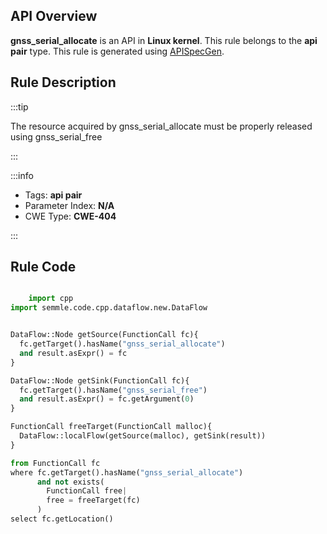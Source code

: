 ---
---


## API Overview
**gnss_serial_allocate** is an API in **Linux kernel**. This rule belongs to the **api pair** type. This rule is generated using [APISpecGen](../../tools/APISpecGen).
## Rule Description

:::tip

The resource acquired by gnss_serial_allocate must be properly released using gnss_serial_free

:::

:::info

- Tags: **api pair**
- Parameter Index: **N/A**
- CWE Type: **CWE-404**

:::

## Rule Code
```python

    import cpp
import semmle.code.cpp.dataflow.new.DataFlow


DataFlow::Node getSource(FunctionCall fc){
  fc.getTarget().hasName("gnss_serial_allocate")
  and result.asExpr() = fc
}

DataFlow::Node getSink(FunctionCall fc){
  fc.getTarget().hasName("gnss_serial_free")
  and result.asExpr() = fc.getArgument(0)
}

FunctionCall freeTarget(FunctionCall malloc){
  DataFlow::localFlow(getSource(malloc), getSink(result))
}

from FunctionCall fc
where fc.getTarget().hasName("gnss_serial_allocate")
      and not exists(
        FunctionCall free| 
        free = freeTarget(fc)
      )
select fc.getLocation()

    
```